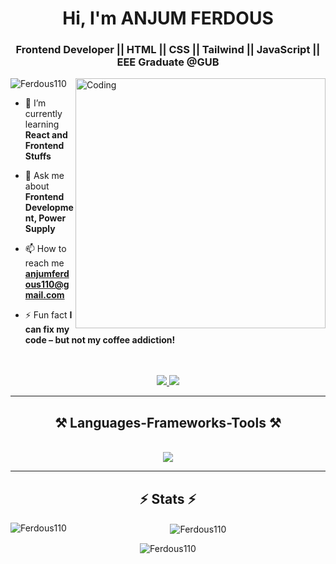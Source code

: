 <!-- [![MasterHead](./img/banner2.gif)](https://www.linkedin.com/in/md-soyaib-rahman-788261194/) -->
<h1 align="center">Hi, I'm ANJUM FERDOUS</h1>
<h3 align="center">Frontend Developer || HTML || CSS || Tailwind || JavaScript || EEE Graduate @GUB</h3>
<img align="right" alt="Coding" width="400" src="https://cdn.dribbble.com/users/1162077/screenshots/3848914/media/7ed7d5ca074b48b328150e5a231e8d1f.gif">

<p align="left"> <img src="https://komarev.com/ghpvc/?username=Ferdous110&label=Profile%20views&color=0e75b6&style=flat" alt="Ferdous110" /> </p>

<!--<p align="left"> <a href="https://twitter.com/soyaibzihad10" target="blank"><img src="https://img.shields.io/twitter/follow/soyaibzihad10?logo=twitter&style=for-the-badge" alt="soyaibzihad10" /></a> </p>-->

- 🌱 I’m currently learning **React and Frontend Stuffs**

- 💬 Ask me about **Frontend Development, Power Supply**

- 📫 How to reach me **anjumferdous110@gmail.com**

- ⚡ Fun fact **I can fix my code – but not my coffee addiction!**

<br>
 </div>
 <br>
<div align="center"> 
  <a href="mailto:anjumferdous110@gmail.com">
    <img src="https://img.shields.io/badge/Gmail-333333?style=for-the-badge&logo=gmail&logoColor=red" />
  </a>
  <a href="https://www.linkedin.com/in/anjum-ferdous-366515198/" target="_blank">
    <img src="https://img.shields.io/badge/LinkedIn-0077B5?style=for-the-badge&logo=linkedin&logoColor=white" target="_blank" />
  </a>
</div>

 <hr/>
 
<h2 align="center">⚒️ Languages-Frameworks-Tools ⚒️</h2>
<br/>
<div align="center">
    <img src="https://skillicons.dev/icons?i=javascript,html,css,tailwind,git,github,vscode"
</div>

<br/>
<hr/>


<h2 align="center">⚡ Stats ⚡</h2>
<p><img align="left" src="https://github-readme-stats.vercel.app/api/top-langs?username=Ferdous110&show_icons=true&locale=en&layout=compact" alt="Ferdous110" /></p>

<p>&nbsp;<img align="center" src="https://github-readme-stats.vercel.app/api?username=Ferdous110&show_icons=true&locale=en" alt="Ferdous110" /></p>

<p><img align="center" src="https://github-readme-streak-stats.herokuapp.com/?user=Ferdous110&" alt="Ferdous110" /></p>
